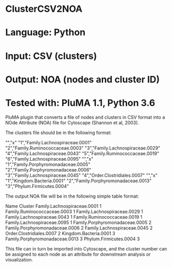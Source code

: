 # ClusterCSV2NOA
# Language: Python
# Input: CSV (clusters)
# Output: NOA (nodes and cluster ID)
# Tested with: PluMA 1.1, Python 3.6

PluMA plugin that converts a file of nodes and clusters in CSV format into
a NOde Attribute (NOA) file for Cytoscape (Shannon et al, 2003).

The clusters file should be in the following format:

"","x"
"1","Family.Lachnospiraceae.0001"
"2","Family.Ruminococcaceae.0003"
"3","Family.Lachnospiraceae.0029"
"4","Family.Lachnospiraceae.0043"
"5","Family.Ruminococcaceae.0019"
"6","Family.Lachnospiraceae.0095"
"","x"
"1","Family.Porphyromonadaceae.0005"
"2","Family.Porphyromonadaceae.0006"
"3","Family.Lachnospiraceae.0045"
"4","Order.Clostridiales.0007"
"","x"
"1","Kingdom.Bacteria.0001"
"2","Family.Porphyromonadaceae.0013"
"3","Phylum.Firmicutes.0004"

The output NOA file will be in the following simple table format:

Name	Cluster
Family.Lachnospiraceae.0001	1
Family.Ruminococcaceae.0003	1
Family.Lachnospiraceae.0029	1
Family.Lachnospiraceae.0043	1
Family.Ruminococcaceae.0019	1
Family.Lachnospiraceae.0095	1
Family.Porphyromonadaceae.0005	2
Family.Porphyromonadaceae.0006	2
Family.Lachnospiraceae.0045	2
Order.Clostridiales.0007	2
Kingdom.Bacteria.0001	3
Family.Porphyromonadaceae.0013	3
Phylum.Firmicutes.0004	3

This file can in turn be imported into Cytoscape, and the cluster number
can be assigned to each node as an attribute for downstream analysis or visualization.

